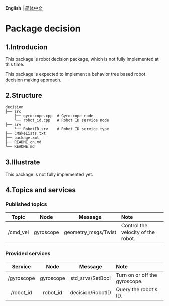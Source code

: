 __English__ | [简体中文](README_cn.md)

# Package decision

## 1.Introducion

This package is robot decision package, which is not fully implemented at this time.

This package is expected to implement a behavior tree based robot decision making approach.

## 2.Structure

```
decision
├── src
    ├── gyroscope.cpp  # Gyroscope node
    └── robot_id.cpp   # Robot ID service node
├── srv
    └── RobotID.srv    # Robot ID service type
├── CMakeLists.txt
├── package.xml
├── README_cn.md
└── README.md
```

## 3.Illustrate

This package is not fully implemented yet.

## 4.Topics and services

### Published topics

| Topic    | Node      | Message             | Note                               |
|:--------:|:---------:|:-------------------:|:-----------------------------------|
| /cmd_vel | gyroscope | geometry_msgs/Twist | Control the velocity of the robot. |

### Provided services

| Service    | Node      | Message          | Note                          |
|:----------:|:---------:|:----------------:|:------------------------------|
| /gyroscope | gyroscope | std_srvs/SetBool | Turn on or off the gyroscope. |
| /robot_id  | robot_id  | decision/RobotID | Query the robot's ID.         |

